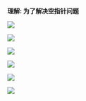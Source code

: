 **理解: 为了解决空指针问题**



![](https://pic.superbed.cn/item/5e0dd99976085c3289671b65.jpg)



![](https://pic.superbed.cn/item/5e0dd9b476085c3289671f7a.jpg)

![](https://pic.superbed.cn/item/5e0dd9c176085c3289672174.jpg)



![](https://youpaiyun.zongqilive.cn/superbed/2020/01/19/5e23aa392fb38b8c3c6b5cef.jpg)

![](https://youpaiyun.zongqilive.cn/superbed/2020/01/19/5e23aa662fb38b8c3c6b606c.jpg)

![](https://youpaiyun.zongqilive.cn/superbed/2020/01/19/5e23aa922fb38b8c3c6b6414.jpg)

















